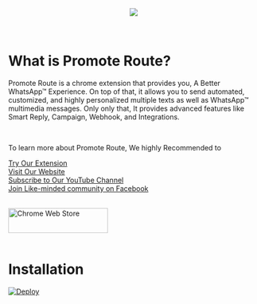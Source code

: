 </br>
</br>
<p align="center">
 <img src="https://promoteroute.com/wp-content/uploads/2022/03/Promote-Route-Logo.png" />
 </br>
 </br>
 </br>
</p>

# What is Promote Route?

Promote Route is a chrome extension that provides you, A Better WhatsApp™ Experience.
On top of that, it allows you to send automated, customized, and highly personalized multiple texts as well as WhatsApp™ multimedia messages.
Only only that, It provides advanced features like Smart Reply, Campaign, Webhook, and Integrations.

 </br>

To learn more about Promote Route, We highly Recommended to

[Try Our Extension](https://chrome.google.com/webstore/detail/promote-route-a-better-wh/lgfomefmfkpdfhndeaaikffjbfobajbg)</br>
[Visit Our Website](https://promoteroute.com)</br>
[Subscribe to Our YouTube Channel](https://www.youtube.com/c/PromoteRoute)</br>
[Join Like-minded community on Facebook](https://www.facebook.com/groups/promoteroute)</br>

</br>

<a href="https://chrome.google.com/webstore/detail/promote-route-a-better-wh/lgfomefmfkpdfhndeaaikffjbfobajbg" target="_blank">
<img src="https://promoteroute.com/wp-content/uploads/2022/04/Group-18335-1-e1649847827543.png" alt="Chrome Web Store" width="200" height="50">
</a>

</br>
</br>

# Installation
[![Deploy](https://www.herokucdn.com/deploy/button.svg)](https://dashboard.heroku.com/new-app?template=https://github.com/PromoteRoute/Webhook-Heroku)

